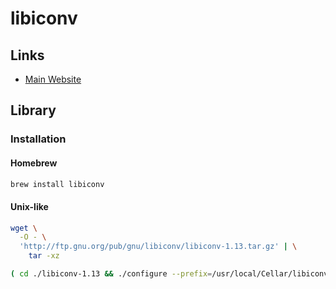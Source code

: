 # libiconv

## Links

- [Main Website](https://gnu.org/software/libiconv/)

## Library

### Installation

#### Homebrew

```sh
brew install libiconv
```

<!--
export PATH="/usr/local/opt/libiconv/bin:$PATH"
export LDFLAGS="-L/usr/local/opt/libiconv/lib"
export CPPFLAGS="-I/usr/local/opt/libiconv/include"

export PKG_CONFIG_PATH="$(brew --cellar libxml2)/$(brew info --json libxml2 | jq -r '.[0].installed[0].version')/lib/pkgconfig:$PKG_CONFIG_PATH"
export LDFLAGS="-L/usr/local/opt/libxml2/lib:$LDFLAGS"
-->

#### Unix-like

```sh
wget \
  -O - \
  'http://ftp.gnu.org/pub/gnu/libiconv/libiconv-1.13.tar.gz' | \
    tar -xz

( cd ./libiconv-1.13 && ./configure --prefix=/usr/local/Cellar/libiconv/1.13 && make && sudo make install ) && rm -r ./libiconv-1.13
```
